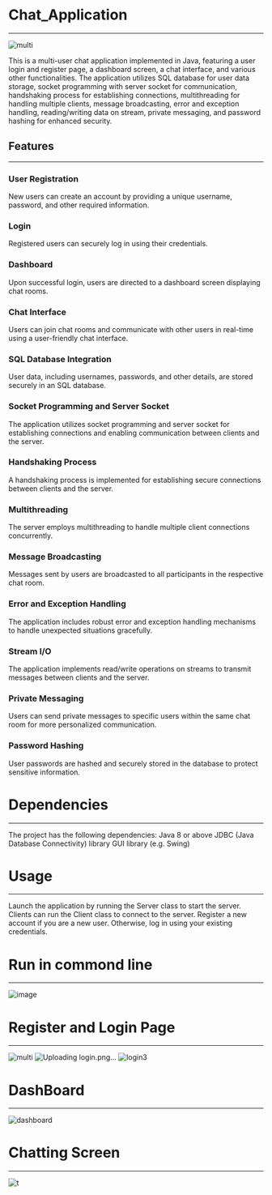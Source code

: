 # Chat_Application
_______________________
![multi](https://github.com/Nehakumari27/Chat_Application/assets/138155534/6076a133-2abe-4022-8743-368771800d99)


This is a multi-user chat application implemented in Java, featuring a user login and register page, a dashboard screen, a chat interface, and various other functionalities. The application utilizes SQL database for user data storage, socket programming with server socket for communication, handshaking process for establishing connections, multithreading for handling multiple clients, message broadcasting, error and exception handling, reading/writing data on stream, private messaging, and password hashing for enhanced security.
## Features
***
### User Registration
New users can create an account by providing a unique username, password, and other required information.
### Login
Registered users can securely log in using their credentials.
### Dashboard
Upon successful login, users are directed to a dashboard screen displaying chat rooms.
### Chat Interface
Users can join chat rooms and communicate with other users in real-time using a user-friendly chat interface.
### SQL Database Integration
User data, including usernames, passwords, and other details, are stored securely in an SQL database.
### Socket Programming and Server Socket
The application utilizes socket programming and server socket for establishing connections and enabling communication between clients and the server.
### Handshaking Process
A handshaking process is implemented for establishing secure connections between clients and the server.
### Multithreading
The server employs multithreading to handle multiple client connections concurrently.
### Message Broadcasting
Messages sent by users are broadcasted to all participants in the respective chat room.
### Error and Exception Handling
The application includes robust error and exception handling mechanisms to handle unexpected situations gracefully.
### Stream I/O
The application implements read/write operations on streams to transmit messages between clients and the server.
### Private Messaging
Users can send private messages to specific users within the same chat room for more personalized communication.
### Password Hashing
User passwords are hashed and securely stored in the database to protect sensitive information.
# Dependencies
***
The project has the following dependencies:
Java 8 or above JDBC (Java Database Connectivity) library GUI library (e.g. Swing)
# Usage
***
Launch the application by running the Server class to start the server.
Clients can run the Client class to connect to the server.
Register a new account if you are a new user. Otherwise, log in using your existing credentials.
# Run in commond line
***
![image](https://github.com/Nehakumari27/Chat_Application/assets/138155534/86aedd24-02a4-443b-9849-314e42bba4a5)

# Register and Login Page
***
![multi](https://github.com/Nehakumari27/Chat_Application/assets/138155534/f289dd42-ec98-4f48-88dc-e3bdfb5a5594)
![Uploading login.png…]()
![login3](https://github.com/Nehakumari27/Chat_Application/assets/138155534/d978252a-3b4a-49b4-80aa-9c26e1d6db79)
# DashBoard
***
![dashboard](https://github.com/Nehakumari27/Chat_Application/assets/138155534/3f97ca13-bba9-4691-8805-9078927626ec)
# Chatting Screen
***
![t](https://github.com/Nehakumari27/Chat_Application/assets/138155534/9fa1cc74-1ef8-4451-9492-8099d8c1fef6)

